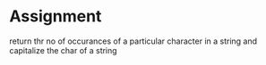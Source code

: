# Assignment
return thr no of occurances of a particular character in a string and capitalize the char of a string 
